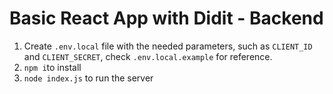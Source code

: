 # Basic React App with Didit - Backend

1. Create `.env.local` file with the needed parameters, such as `CLIENT_ID` and `CLIENT_SECRET`, check `.env.local.example` for reference.
2. `npm i`to install
3. `node index.js` to run the server
